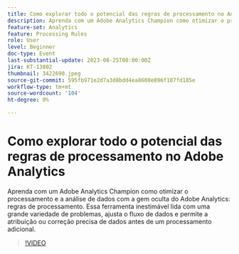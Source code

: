 ```yaml
---
title: Como explorar todo o potencial das regras de processamento no Adobe Analytics
description: Aprenda com um Adobe Analytics Champion como otimizar o processamento e a análise de dados com o gem oculto do Adobe Analytics - regras de processamento. Essa ferramenta inestimável lida com uma grande variedade de problemas, ajusta o fluxo de dados e permite a atribuição ou correção precisa de dados antes de um processamento adicional.
feature-set: Analytics
feature: Processing Rules
role: User
level: Beginner
doc-type: Event
last-substantial-update: 2023-08-25T00:00:00Z
jira: KT-13802
thumbnail: 3422690.jpeg
source-git-commit: 595fb971e2d7a3d8bdd4ea8608e896f187fd185e
workflow-type: tm+mt
source-wordcount: '104'
ht-degree: 0%

---
```



# Como explorar todo o potencial das regras de processamento no Adobe Analytics

Aprenda com um Adobe Analytics Champion como otimizar o processamento e a análise de dados com a gem oculta do Adobe Analytics: regras de processamento. Essa ferramenta inestimável lida com uma grande variedade de problemas, ajusta o fluxo de dados e permite a atribuição ou correção precisa de dados antes de um processamento adicional.

>[!VIDEO](https://video.tv.adobe.com/v/3422690/?learn=on)
